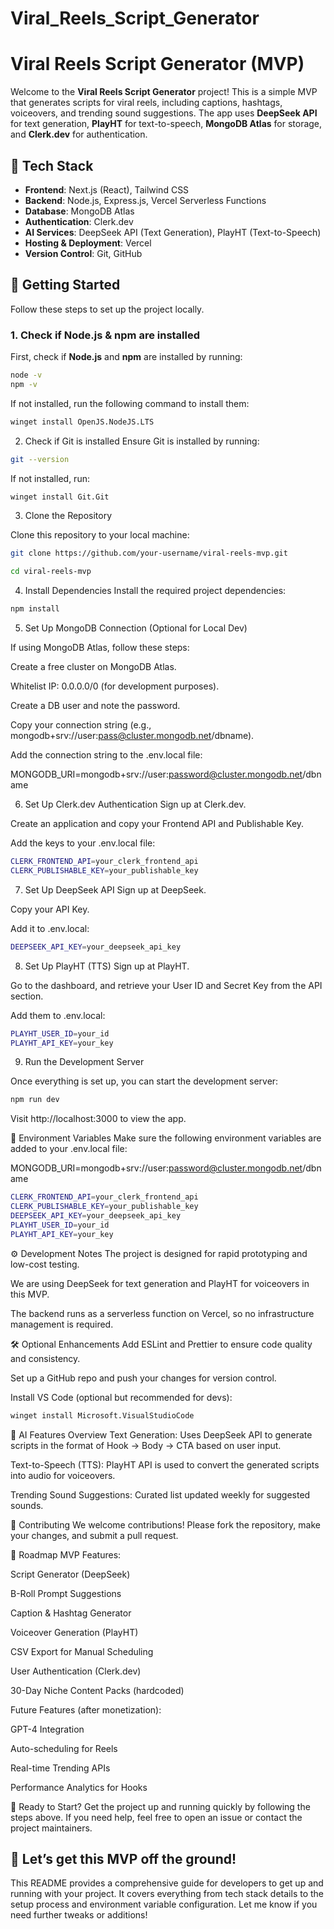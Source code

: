 # Viral_Reels_Script_Generator

# Viral Reels Script Generator (MVP)

Welcome to the **Viral Reels Script Generator** project! This is a simple MVP that generates scripts for viral reels, including captions, hashtags, voiceovers, and trending sound suggestions. The app uses **DeepSeek API** for text generation, **PlayHT** for text-to-speech, **MongoDB Atlas** for storage, and **Clerk.dev** for authentication.

## 🧰 **Tech Stack**

- **Frontend**: Next.js (React), Tailwind CSS
- **Backend**: Node.js, Express.js, Vercel Serverless Functions
- **Database**: MongoDB Atlas
- **Authentication**: Clerk.dev
- **AI Services**: DeepSeek API (Text Generation), PlayHT (Text-to-Speech)
- **Hosting & Deployment**: Vercel
- **Version Control**: Git, GitHub

## 🚀 **Getting Started**

Follow these steps to set up the project locally.

### 1. **Check if Node.js & npm are installed**

First, check if **Node.js** and **npm** are installed by running:

```bash
node -v
npm -v
```

If not installed, run the following command to install them:

```bash
winget install OpenJS.NodeJS.LTS
```

2. Check if Git is installed
Ensure Git is installed by running:

```bash
git --version
```

If not installed, run:

```bash
winget install Git.Git
```

3. Clone the Repository

Clone this repository to your local machine:

```bash
git clone https://github.com/your-username/viral-reels-mvp.git
```

```bash
cd viral-reels-mvp
```


4. Install Dependencies
Install the required project dependencies:

```bash
npm install
```


5. Set Up MongoDB Connection (Optional for Local Dev)

If using MongoDB Atlas, follow these steps:

Create a free cluster on MongoDB Atlas.

Whitelist IP: 0.0.0.0/0 (for development purposes).

Create a DB user and note the password.

Copy your connection string (e.g., mongodb+srv://user:pass@cluster.mongodb.net/dbname).

Add the connection string to the .env.local file:

MONGODB_URI=mongodb+srv://user:password@cluster.mongodb.net/dbname

6. Set Up Clerk.dev Authentication
Sign up at Clerk.dev.

Create an application and copy your Frontend API and Publishable Key.

Add the keys to your .env.local file:

```bash
CLERK_FRONTEND_API=your_clerk_frontend_api
CLERK_PUBLISHABLE_KEY=your_publishable_key
```

7. Set Up DeepSeek API
Sign up at DeepSeek.

Copy your API Key.

Add it to .env.local:

```bash
DEEPSEEK_API_KEY=your_deepseek_api_key
```

8. Set Up PlayHT (TTS)
Sign up at PlayHT.

Go to the dashboard, and retrieve your User ID and Secret Key from the API section.

Add them to .env.local:

```bash
PLAYHT_USER_ID=your_id
PLAYHT_API_KEY=your_key
```

9. Run the Development Server

Once everything is set up, you can start the development server:

```bash
npm run dev
```
Visit http://localhost:3000 to view the app.

🔐 Environment Variables
Make sure the following environment variables are added to your .env.local file:

MONGODB_URI=mongodb+srv://user:password@cluster.mongodb.net/dbname

```bash
CLERK_FRONTEND_API=your_clerk_frontend_api
CLERK_PUBLISHABLE_KEY=your_publishable_key
DEEPSEEK_API_KEY=your_deepseek_api_key
PLAYHT_USER_ID=your_id
PLAYHT_API_KEY=your_key
```

⚙️ Development Notes
The project is designed for rapid prototyping and low-cost testing.

We are using DeepSeek for text generation and PlayHT for voiceovers in this MVP.

The backend runs as a serverless function on Vercel, so no infrastructure management is required.

🛠️ Optional Enhancements
Add ESLint and Prettier to ensure code quality and consistency.

Set up a GitHub repo and push your changes for version control.

Install VS Code (optional but recommended for devs):

```bash
winget install Microsoft.VisualStudioCode
```

🤖 AI Features Overview
Text Generation: Uses DeepSeek API to generate scripts in the format of Hook → Body → CTA based on user input.

Text-to-Speech (TTS): PlayHT API is used to convert the generated scripts into audio for voiceovers.

Trending Sound Suggestions: Curated list updated weekly for suggested sounds.

📣 Contributing
We welcome contributions! Please fork the repository, make your changes, and submit a pull request.

📅 Roadmap
MVP Features:

Script Generator (DeepSeek)

B-Roll Prompt Suggestions

Caption & Hashtag Generator

Voiceover Generation (PlayHT)

CSV Export for Manual Scheduling

User Authentication (Clerk.dev)

30-Day Niche Content Packs (hardcoded)

Future Features (after monetization):

GPT-4 Integration

Auto-scheduling for Reels

Real-time Trending APIs

Performance Analytics for Hooks

🚀 Ready to Start?
Get the project up and running quickly by following the steps above. If you need help, feel free to open an issue or contact the project maintainers.

🎉 Let’s get this MVP off the ground!
---

This README provides a comprehensive guide for developers to get up and running with your project. It covers everything from tech stack details to the setup process and environment variable configuration. Let me know if you need further tweaks or additions!







